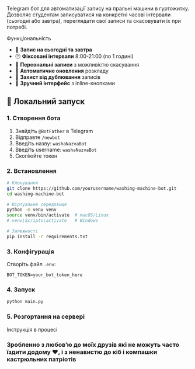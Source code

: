 Telegram бот для автоматизації запису на пральні машини в гуртожитку. Дозволяє студентам записуватися на конкретні часові інтервали (сьогодні або завтра), переглядати свої записи та скасовувати їх при потребі.

Функціональність
- 📅 **Запис на сьогодні та завтра**
- 🕐 **Фіксовані інтервали** 8:00-21:00 (по 1 годині)
- 👤 **Персональні записи** з можливістю скасування
- 🔄 **Автоматичне оновлення** розкладу
- 🚫 **Захист від дублювання** записів
- 💬 **Зручний інтерфейс** з inline-кнопками

## 🚀 Локальний запуск

### 1. Створення бота

1. Знайдіть `@BotFather` в Telegram
2. Відправте `/newbot`
3. Введіть назву: `washaNazvaBot`
4. Введіть username: `washaNazvaBot`
5. Скопіюйте токен

### 2. Встановлення

```bash
# Клонування
git clone https://github.com/yourusername/washing-machine-bot.git
cd washing-machine-bot

# Віртуальне середовище
python -m venv venv
source venv/bin/activate  # macOS/Linux
# venv\Scripts\activate   # Windows

# Залежності
pip install -r requirements.txt
```

### 3. Конфігурація

Створіть файл `.env`:
```env
BOT_TOKEN=your_bot_token_here
```

### 4. Запуск

```bash
python main.py
```

### 5. Розгортання на сервері
Інструкція в процесі

### Зробленно з любовʼю до моїх друзів які не можуть часто їздити додому ❤️, і з ненавистю до кіб і компашки кастрюльних патріотів
